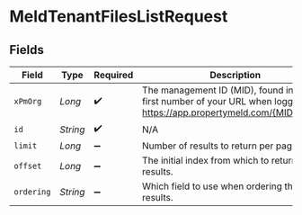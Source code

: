 # MeldTenantFilesListRequest


## Fields

| Field                                                                                                                    | Type                                                                                                                     | Required                                                                                                                 | Description                                                                                                              |
| ------------------------------------------------------------------------------------------------------------------------ | ------------------------------------------------------------------------------------------------------------------------ | ------------------------------------------------------------------------------------------------------------------------ | ------------------------------------------------------------------------------------------------------------------------ |
| `xPmOrg`                                                                                                                 | *Long*                                                                                                                   | :heavy_check_mark:                                                                                                       | The management ID (MID), found in the first number of your URL when logged in:  https://app.propertymeld.com/{MID}/m/123 |
| `id`                                                                                                                     | *String*                                                                                                                 | :heavy_check_mark:                                                                                                       | N/A                                                                                                                      |
| `limit`                                                                                                                  | *Long*                                                                                                                   | :heavy_minus_sign:                                                                                                       | Number of results to return per page.                                                                                    |
| `offset`                                                                                                                 | *Long*                                                                                                                   | :heavy_minus_sign:                                                                                                       | The initial index from which to return the results.                                                                      |
| `ordering`                                                                                                               | *String*                                                                                                                 | :heavy_minus_sign:                                                                                                       | Which field to use when ordering the results.                                                                            |